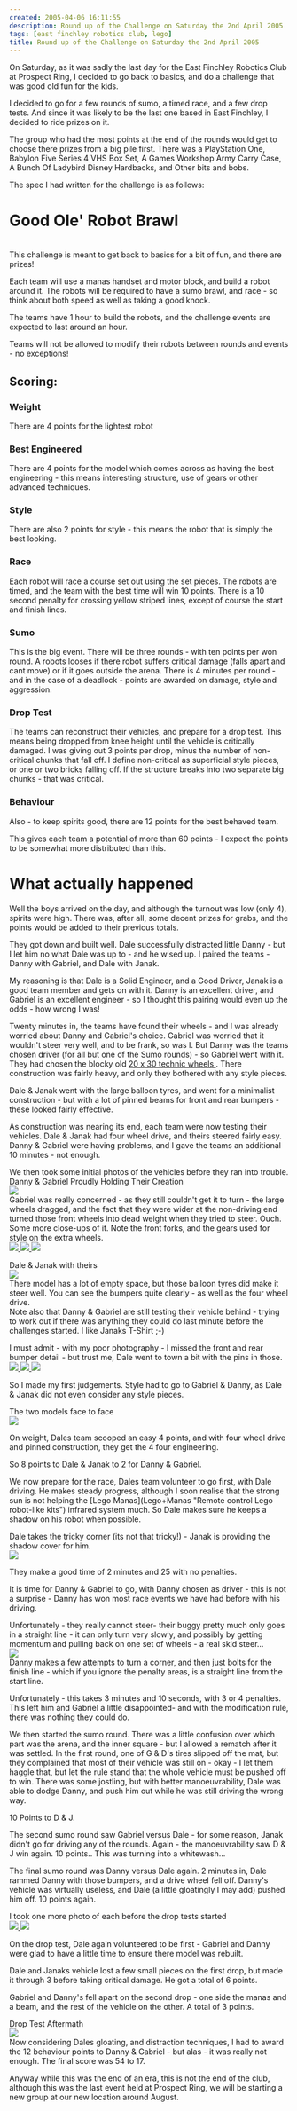 ```yaml
---
created: 2005-04-06 16:11:55
description: Round up of the Challenge on Saturday the 2nd April 2005
tags: [east finchley robotics club, lego]
title: Round up of the Challenge on Saturday the 2nd April 2005
---
```

 <p>
  On Saturday, as it was sadly the last day for the East Finchley Robotics Club at Prospect Ring, I decided to go back to basics, and do a challenge that was good old fun for the kids.
 </p>
 <p>
  I decided to go for a few rounds of sumo, a timed race, and a few drop tests. And since it was likely to be the last one based in East Finchley, I decided to ride prizes on it.
 </p>
 <p>
  The group who had the most points at the end of the rounds would get to choose there prizes from a big pile first. There was a PlayStation One, Babylon Five Series 4 VHS Box Set, A Games Workshop Army Carry Case, A Bunch Of Ladybird Disney Hardbacks, and Other bits and bobs.
 </p>
 <p>
  The spec I had written for the challenge is as follows:
 </p>
 <div class="simplebox">
  <h1 id="Good_Ole_Robot_Brawl">
   Good Ole' Robot Brawl
  </h1>
  <p>
   <br/>
   This challenge is meant to get back to basics for a bit of fun, and there are prizes!
  </p>
  <p>
   Each team will use a manas handset and motor block, and build a robot around it. The robots will be required to have a sumo brawl, and race - so think about both speed as well as taking a good knock.
  </p>
  <p>
   The teams have 1 hour to build the robots, and the challenge events are expected to last around an hour.
  </p>
  <p>
   Teams will not be allowed to modify their robots between rounds and events - no exceptions!
  </p>
  <h2 id="Scoring:">
   Scoring:
  </h2>
  <h3 id="Weight">
   Weight
  </h3>
  <p>
   There are 4 points for the lightest robot
  </p>
  <h3 id="Best_Engineered">
   Best Engineered
  </h3>
  <p>
   There are 4 points for the model which comes across as having the best engineering - this means interesting structure, use of gears or other advanced techniques.
  </p>
  <h3 id="Style">
   Style
  </h3>
  <p>
   There are also 2 points for style - this means the robot that is simply the best looking.
  </p>
  <h3 id="Race">
   Race
  </h3>
  <p>
   Each robot will race a course set out using the set pieces. The robots are timed, and the team with the best time will win 10 points. There is a 10 second penalty for crossing yellow striped lines, except of course the start and finish lines.
  </p>
  <h3 id="Sumo">
   Sumo
  </h3>
  <p>
   This is the big event. There will be three rounds - with ten points per won round. A robots looses if there robot suffers critical damage (falls apart and cant move) or if it goes outside the arena. There is 4 minutes per round - and in the case of a deadlock - points are awarded on damage, style and aggression.
  </p>
  <h3 id="Drop_Test">
   Drop Test
  </h3>
  <p>
   The teams can reconstruct their vehicles, and prepare for a drop test. This means being dropped from knee height until the vehicle is critically damaged. I was giving out 3 points per drop, minus the number of non-critical chunks that fall off. I define non-critical as superficial style pieces, or one or two bricks falling off. If the structure breaks into two separate big chunks - that was critical.
  </p>
  <h3 id="Behaviour">
   Behaviour
  </h3>
  <p>
   Also - to keep spirits good, there are 12 points for the best behaved team.
  </p>
  <p>
   This gives each team a potential of more than 60 points - I expect the points to be somewhat more distributed than this.
  </p>
 </div>
 <p>
 </p>
 <h1 id="What_actually_happened">
  What actually happened
 </h1>
 <p>
  Well the boys arrived on the day, and although the turnout was low (only 4), spirits were high. There was, after all, some decent prizes for grabs, and the points would be added to their previous totals.
 </p>
 <p>
  They got down and built well. Dale successfully distracted little Danny - but I let him no what Dale was up to - and he wised up. I paired the teams - Danny with Gabriel, and Dale with Janak.
 </p>
 <p>
  My reasoning is that Dale is a Solid Engineer, and a Good Driver, Janak is a good team member and gets on with it. Danny is an excellent driver, and Gabriel is an excellent engineer - so I thought this pairing would even up the odds - how wrong I was!
 </p>
 <p>
  Twenty minutes in, the teams have found their wheels - and I was already worried about Danny and Gabriel's choice. Gabriel was worried that it wouldn't steer very well, and to be frank, so was I. But Danny was the teams chosen driver (for all but one of the Sumo rounds) - so Gabriel went with it. They had chosen the blocky old
  <a href="http://peeron.com/cgi-bin/invcgis/inv/sets/5248-1?withpics=yes" >
   20 x 30 technic wheels
  </a>
  . There construction was fairly heavy, and only they bothered with any style pieces.
 </p>
 <p>
  Dale &amp; Janak went with the large balloon tyres, and went for a minimalist construction - but with a lot of pinned beams for front and rear bumpers - these looked fairly effective.
 </p>
 <p>
  As construction was nearing its end, each team were now testing their vehicles. Dale &amp; Janak had four wheel drive, and theirs steered fairly easy. Danny &amp; Gabriel were having problems, and I gave the teams an additional 10 minutes - not enough.
 </p>
 <p>
  We then took some initial photos of the vehicles before they ran into trouble.
  <br/>
  Danny &amp; Gabriel Proudly Holding Their Creation
  <br/>
  <a class="internal" href="browseimage192">
   <img src="image192&amp;thumb=1"/>
  </a>
  <br/>
  Gabriel was really concerned - as they still couldn't get it to turn - the large wheels dragged, and the fact that they were wider at the non-driving end turned those front wheels into dead weight when they tried to steer. Ouch.
  <br/>
  Some more close-ups of it. Note the front forks, and the gears used for style on the extra wheels.
  <br/>
  <a class="internal" href="browseimage193">
   <img src="image193&amp;thumb=1"/>
  </a>
  <a class="internal" href="browseimage194">
   <img src="image194&amp;thumb=1"/>
  </a>
  <a class="internal" href="browseimage195">
   <img src="image195&amp;thumb=1"/>
  </a>
 </p>
 <p>
  Dale &amp; Janak with theirs
  <br/>
  <a class="internal" href="browseimage196">
   <img src="image196&amp;thumb=1"/>
  </a>
  <br/>
  There model has a lot of empty space, but those balloon tyres did make it steer well. You can see the bumpers quite clearly - as well as the four wheel drive.
  <br/>
  Note also that Danny &amp; Gabriel are still testing their vehicle behind - trying to work out if there was anything they could do last minute before the challenges started. I like Janaks T-Shirt ;-)
 </p>
 <p>
  I must admit - with my poor photography - I missed the front and rear bumper detail - but trust me, Dale went to town a bit with the pins in those.
  <br/>
  <a class="internal" href="browseimage198">
   <img src="image198&amp;thumb=1"/>
  </a>
  <a class="internal" href="browseimage199">
   <img src="image199&amp;thumb=1"/>
  </a>
  <a class="internal" href="browseimage200">
   <img src="image200&amp;thumb=1"/>
  </a>
 </p>
 <p>
  So I made my first judgements. Style had to go to Gabriel &amp; Danny, as Dale &amp; Janak did not even consider any style pieces.
 </p>
 <p>
  The two models face to face
  <br/>
  <a class="internal" href="browseimage201">
   <img src="image201&amp;thumb=1"/>
  </a>
 </p>
 <p>
  On weight, Dales team scooped an easy 4 points, and with four wheel drive and pinned construction, they get the 4 four engineering.
 </p>
 <p>
  So 8 points to Dale &amp; Janak to 2 for Danny &amp; Gabriel.
 </p>
 <p>
  We now prepare for the race, Dales team volunteer to go first, with Dale driving. He makes steady progress, although I soon realise that the strong sun is not helping the
  [Lego Manas](Lego+Manas "Remote control Lego robot-like kits")
  infrared system much. So Dale makes sure he keeps a shadow on his robot when possible.
 </p>
 <p>
  Dale takes the tricky corner (its not that tricky!) - Janak is providing the shadow cover for him.
  <br/>
  <a class="internal" href="browseimage202">
   <img src="image202&amp;thumb=1"/>
  </a>
 </p>
 <p>
  They make a good time of 2 minutes and 25 with no penalties.
 </p>
 <p>
  It is time for Danny &amp; Gabriel to go, with Danny chosen as driver - this is not a surprise - Danny has won most race events we have had before with his driving.
 </p>
 <p>
  Unfortunately - they really cannot steer- their buggy pretty much only goes in a straight line - it can only turn very slowly, and possibly by getting momentum and pulling back on one set of wheels - a real skid steer...
  <br/>
  <a class="internal" href="browseimage203">
   <img src="image203&amp;thumb=1"/>
  </a>
  <br/>
  Danny makes a few attempts to turn a corner, and then just bolts for the finish line - which if you ignore the penalty areas, is a straight line from the start line.
 </p>
 <p>
  Unfortunately - this takes 3 minutes and 10 seconds, with 3 or 4 penalties. This left him and Gabriel a little disappointed- and with the modification rule, there was nothing they could do.
 </p>
 <p>
  We then started the sumo round. There was a little confusion over which part was the arena, and the inner square - but I allowed a rematch after it was settled. In the first round, one of G &amp; D's tires slipped off the mat, but they complained that most of their vehicle was still on - okay - I let them haggle that, but let the rule stand that the whole vehicle must be pushed off to win. There was some jostling, but with better manoeuvrability, Dale was able to dodge Danny, and push him out while he was still driving the wrong way.
 </p>
 <p>
  10 Points to D &amp; J.
 </p>
 <p>
  The second sumo round saw Gabriel versus Dale - for some reason, Janak didn't go for driving any of the rounds. Again - the manoeuvrability saw D &amp; J win again. 10 points.. This was turning into a whitewash...
 </p>
 <p>
  The final sumo round was Danny versus Dale again. 2 minutes in, Dale rammed Danny with those bumpers, and a drive wheel fell off. Danny's vehicle was virtually useless, and Dale (a little gloatingly I may add) pushed him off. 10 points again.
 </p>
 <p>
  I took one more photo of each before the drop tests started
  <br/>
  <a class="internal" href="browseimage204">
   <img src="image204&amp;thumb=1"/>
  </a>
  <a class="internal" href="browseimage205">
   <img src="image205&amp;thumb=1"/>
  </a>
 </p>
 <p>
  On the drop test, Dale again volunteered to be first - Gabriel and Danny were glad to have a little time to ensure there model was rebuilt.
 </p>
 <p>
  Dale and Janaks vehicle lost a few small pieces on the first drop, but made it through 3 before taking critical damage. He got a total of 6 points.
 </p>
 <p>
  Gabriel and Danny's fell apart on the second drop - one side the manas and a beam, and the rest of the vehicle on the other. A total of 3 points.
 </p>
 <p>
  Drop Test Aftermath
  <br/>
  <a class="internal" href="browseimage206">
   <img src="image206&amp;thumb=1"/>
  </a>
  <br/>
  Now considering Dales gloating, and distraction techniques, I had to award the 12 behaviour points to Danny &amp; Gabriel - but alas - it was really not enough. The final score was 54 to 17.
 </p>
 <p>
  Anyway while this was the end of an era, this is not the end of the club, although this was the last event held at Prospect Ring, we will be starting a new group at our new location around August.
 </p>

